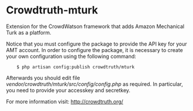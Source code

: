 Crowdtruth-mturk
================

Extension for the CrowdWatson framework that adds Amazon Mechanical Turk as a platform.

Notice that you must configure the package to provide the API key for your AMT account. In order to configure the package, it is necessary to create your own configuration using the following command:

```
    $ php artisan config:publish crowdtruth/mturk
```

Afterwards you should edit file *vendor/crowdtruth/mturk/src/config/config.php* as required. In particular, you need to provide your accesskey and secretkey.

For more information visit: http://crowdtruth.org/

